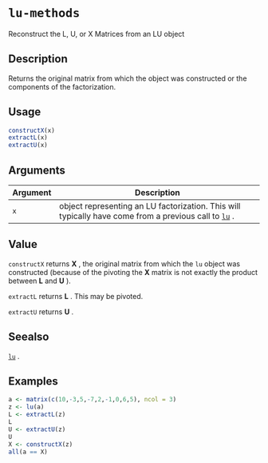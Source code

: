# `lu-methods`

Reconstruct the L, U, or X Matrices from an LU object


## Description

Returns the original matrix from which the object was constructed or
 the components of the factorization.


## Usage

```r
constructX(x)
extractL(x)
extractU(x)
```


## Arguments

Argument      |Description
------------- |----------------
`x`     |     object representing an LU factorization. This will typically have come from a previous call to [`lu`](#lu) .


## Value

`constructX` returns $\mathbf{X}$ , the original matrix from which the `lu` 
 object was constructed (because of the pivoting the $\mathbf{X}$ matrix is not exactly
 the product between $\mathbf{L}$ and $\mathbf{U}$ ).
 
  `extractL` returns $\mathbf{L}$ . This may be pivoted.
 
  `extractU` returns $\mathbf{U}$ .


## Seealso

[`lu`](#lu) .


## Examples

```r
a <- matrix(c(10,-3,5,-7,2,-1,0,6,5), ncol = 3)
z <- lu(a)
L <- extractL(z)
L
U <- extractU(z)
U
X <- constructX(z)
all(a == X)
```


